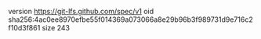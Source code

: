 version https://git-lfs.github.com/spec/v1
oid sha256:4ac0ee8970efbe55f014369a073066a8e29b96b3f989731d9e716c2f10d3f861
size 243
